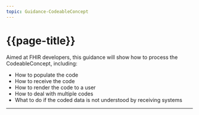 ```yaml
---
topic: Guidance-CodeableConcept
---
```

# {{page-title}}

Aimed at FHIR developers, this guidance will show how to process the CodeableConcept, including:

* How to populate the code
* How to receive the code
* How to render the code to a user
* How to deal with multiple codes
* What to do if the coded data is not understood by receiving systems

---